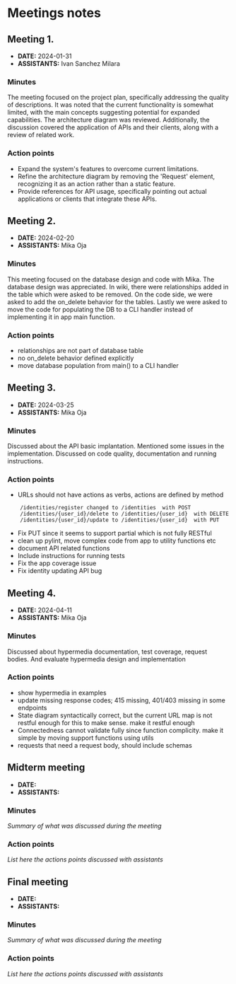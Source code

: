 # Meetings notes

## Meeting 1.
* **DATE:** 2024-01-31
* **ASSISTANTS:** Ivan Sanchez Milara

### Minutes

The meeting focused on the project plan, specifically addressing the quality of descriptions. It was noted that the current functionality is somewhat limited, with the main concepts suggesting potential for expanded capabilities. The architecture diagram was reviewed.
Additionally, the discussion covered the application of APIs and their clients, along with a review of related work.

### Action points

* Expand the system's features to overcome current limitations.
* Refine the architecture diagram by removing the 'Request' element, recognizing it as an action rather than a static feature.
* Provide references for API usage, specifically pointing out actual applications or clients that integrate these APIs.


## Meeting 2.
* **DATE:** 2024-02-20
* **ASSISTANTS:** Mika Oja

### Minutes
This meeting focused on the database design and code with Mika. The database design was appreciated. In wiki, there were relationships added in the table which were asked to be removed. On the code side, we were asked to add the on_delete behavior for the tables. Lastly we were asked to move the code for populating the DB to a CLI handler instead of implementing it in app main function.

### Action points
* relationships are not part of database table
* no on_delete behavior defined explicitly
* move database population from main() to a CLI handler


## Meeting 3.
* **DATE:** 2024-03-25
* **ASSISTANTS:** Mika Oja

### Minutes
Discussed about the API basic implantation. Mentioned some issues in the implementation. 
Discussed on code quality, documentation and running instructions. 

### Action points
* URLs should not have actions as verbs, actions are defined by method
```
    /identities/register changed to /identities  with POST
    /identities/{user_id}/delete to /identities/{user_id}  with DELETE
    /identities/{user_id}/update to /identities/{user_id}  with PUT
```
* Fix PUT since it seems to support partial which is not fully RESTful
* clean up pylint, move complex code from app to utility functions etc
* document API related functions
* Include instructions for running tests
* Fix the app coverage issue 
* Fix identity updating API bug  


## Meeting 4.
* **DATE:** 2024-04-11
* **ASSISTANTS:** Mika Oja

### Minutes
Discussed about hypermedia documentation, test coverage, request bodies. And evaluate hypermedia design and implementation 

### Action points

* show hypermedia in examples
* update missing response codes; 415 missing, 401/403 missing in some endpoints
* State diagram syntactically correct, but the current URL map is not restful enough for this to make sense. make it restful enough 
* Connectedness cannot validate fully since function complicity. make it simple by moving support functions using utils
* requests that need a request body, should include schemas


## Midterm meeting
* **DATE:**
* **ASSISTANTS:**

### Minutes
*Summary of what was discussed during the meeting*

### Action points
*List here the actions points discussed with assistants*




## Final meeting
* **DATE:**
* **ASSISTANTS:**

### Minutes
*Summary of what was discussed during the meeting*

### Action points
*List here the actions points discussed with assistants*




